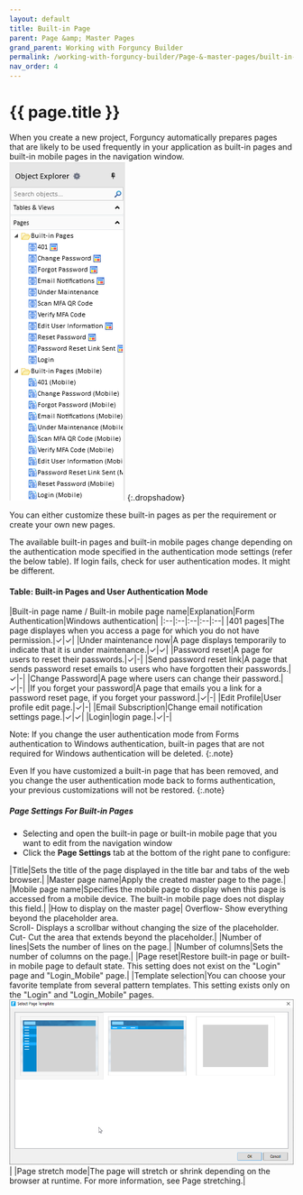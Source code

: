 ```yaml
---
layout: default
title: Built-in Page
parent: Page &amp; Master Pages
grand_parent: Working with Forguncy Builder
permalink: /working-with-forguncy-builder/Page-&-master-pages/built-in-page/
nav_order: 4
---
```


# {{ page.title }}

When you create a new project, Forguncy automatically prepares pages that are likely to be used frequently in your application as built-in pages and built-in mobile pages in the navigation window.
![built-in-pages](/assets/images/product-images/built-in-pages.png)
{:.dropshadow}

You can either customize these built-in pages as per the requirement or create your own new pages. 

The available built-in pages and built-in mobile pages change depending on the authentication mode specified in the authentication mode settings (refer the below table).
If login fails, check for user authentication modes. It might be different.

#### Table: Built-in Pages and User Authentication Mode

|Built-in page name / Built-in mobile page name|Explanation|Form Authentication|Windows authentication|
|:--|:--|:--|:--|:--|
|401 pages|The page displayes when you access a page for which you do not have permission.|✓|✓|
|Under maintenance now|A page displays temporarily to indicate that it is under maintenance.|✓|✓|
|Password reset|A page for users to reset their passwords.|✓|-|
|Send password reset link|A page that sends password reset emails to users who have forgotten their passwords.|✓|-|
|Change Password|A page where users can change their password.|✓|-|
|If you forget your password|A page that emails you a link for a password reset page, if you forget your password.|✓|-|
|Edit Profile|User profile edit page.|✓|-|
|Email Subscription|Change email notification settings page.|✓|✓|
|Login|login page.|✓|-|

Note: If you change the user authentication mode from Forms authentication to Windows authentication, built-in pages that are not required for Windows authentication will be deleted. 
{:.note}

Even If you have customized a built-in page that has been removed, and you change the user authentication mode back to forms authentication, your previous customizations will not be restored.
{:.note}

##### Page Settings For Built-in Pages

- Selecting and open the built-in page or built-in mobile page that you want to edit from the navigation window
- Click the **Page Settings** tab at the bottom of the right pane to configure:

|Title|Sets the title of the page displayed in the title bar and tabs of the web browser.|
|Master page name|Apply the created master page to the page.|
|Mobile page name|Specifies the mobile page to display when this page is accessed from a mobile device. The built-in mobile page does not display this field.|
|How to display on the master page| Overflow- Show everything beyond the placeholder area.<br/> Scroll- Displays a scrollbar without changing the size of the placeholder. <br/> Cut- Cut the area that extends beyond the placeholder.|
|Number of lines|Sets the number of lines on the page.|
|Number of columns|Sets the number of columns on the page.|
|Page reset|Restore built-in page or built-in mobile page to default state. This setting does not exist on the "Login" page and "Login_Mobile" page.|
|Template selection|You can choose your favorite template from several pattern templates. This setting exists only on the "Login" and "Login_Mobile" pages. <br/> ![built-in-pages](/assets/images/product-images/template-selection.png)|
|Page stretch mode|The page will stretch or shrink depending on the browser at runtime. For more information, see Page stretching.|




